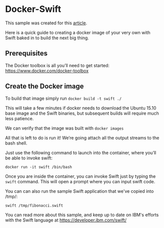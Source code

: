 # Docker-Swift

This sample was created for this [article](https://developer.ibm.com/swift/2015/12/15/running-swift-within-docker/).

Here is a quick guide to creating a docker image of your very own with Swift baked in to build the next big thing.

## Prerequisites

The Docker toolbox is all you’ll need to get started:
https://www.docker.com/docker-toolbox

## Create the Docker image

To build that image simply run  `docker build -t swift ./`

This will take a few minutes if docker needs to download the Ubuntu 15.10 base image and the Swift binaries, but subsequent builds will require much less patience.

We can verify that the image was built with `docker images`

All that is left to do is run it! We’re going attach all the output streams to the bash shell.

Just use the following command to launch into the container, where you’ll be able to invoke swift:

`docker run -it swift /bin/bash`

Once you are inside the container, you can invoke Swift just by typing the `swift` command.  This will open a prompt where you can input swift code.

You can can also run the sample Swift application that we've copied into /tmp/:  

`swift /tmp/fibonacci.swift`

You can read more about this sample, and keep up to date on IBM's efforts with the Swift language at https://developer.ibm.com/swift/

